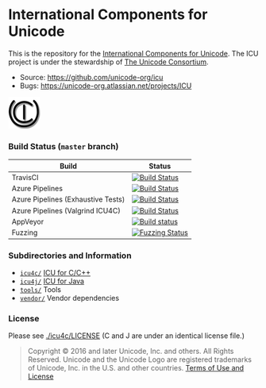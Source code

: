 #  International Components for Unicode

This is the repository for the [International Components for Unicode](http://site.icu-project.org). 
The ICU project is under the stewardship of [The Unicode Consortium](https://www.unicode.org).

- Source: https://github.com/unicode-org/icu
- Bugs: https://unicode-org.atlassian.net/projects/ICU

![ICU Logo](./tools/images/iculogo_64.png)

### Build Status (`master` branch)

Build | Status
------|-------
TravisCI | [![Build Status](https://travis-ci.org/unicode-org/icu.svg?branch=master)](https://travis-ci.org/unicode-org/icu)
Azure Pipelines | [![Build Status](https://unicode-icu.visualstudio.com/ICU/_apis/build/status/CI?branchName=master)](https://unicode-icu.visualstudio.com/ICU/_build/latest?definitionId=21&branchName=master)
Azure Pipelines (Exhaustive Tests) | [![Build Status](https://unicode-icu.visualstudio.com/ICU/_apis/build/status/CI-Exhaustive-Master?branchName=master)](https://unicode-icu.visualstudio.com/ICU/_build/latest?definitionId=24&branchName=master)
Azure Pipelines (Valgrind ICU4C) | [![Build Status](https://unicode-icu.visualstudio.com/ICU/_apis/build/status/CI-Valgrind-Master?branchName=master)](https://unicode-icu.visualstudio.com/ICU/_build/latest?definitionId=30&branchName=master)
AppVeyor | [![Build status](https://ci.appveyor.com/api/projects/status/6ev1ssb6efahsvs2?svg=true)](https://ci.appveyor.com/project/unicode-org/icu)
Fuzzing | [![Fuzzing Status](https://oss-fuzz-build-logs.storage.googleapis.com/badges/icu.svg)](https://bugs.chromium.org/p/oss-fuzz/issues/list?sort=-opened&can=1&q=proj:icu)


### Subdirectories and Information

- [`icu4c/`](./icu4c/) [ICU for C/C++](./icu4c/readme.html)
- [`icu4j/`](./icu4j/) [ICU for Java](./icu4j/readme.html)
- [`tools/`](./tools/) Tools
- [`vendor/`](./vendor/) Vendor dependencies

### License

Please see [./icu4c/LICENSE](./icu4c/LICENSE) (C and J are under an identical license file.)

> Copyright © 2016 and later Unicode, Inc. and others. All Rights Reserved.
Unicode and the Unicode Logo are registered trademarks 
of Unicode, Inc. in the U.S. and other countries.
[Terms of Use and License](http://www.unicode.org/copyright.html)
